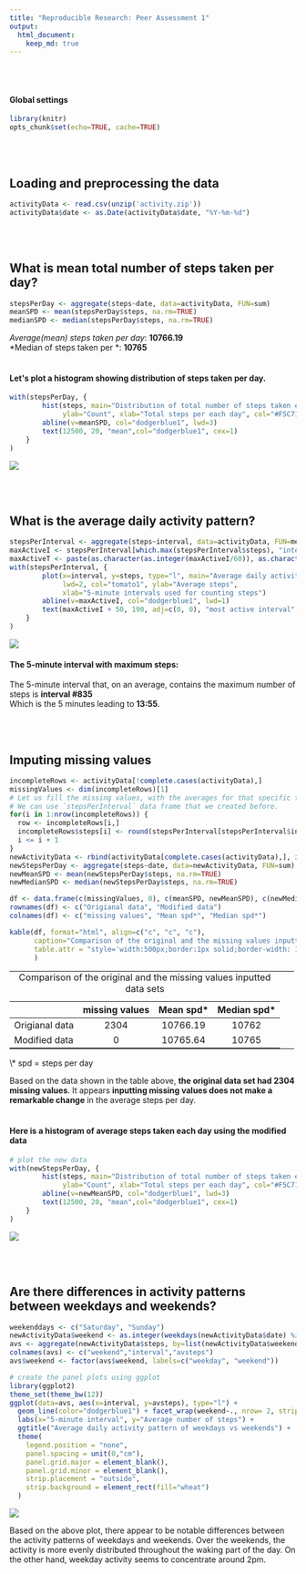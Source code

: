 ```yaml
---
title: "Reproducible Research: Peer Assessment 1"
output: 
  html_document:
    keep_md: true
---
```

&nbsp;  
&nbsp;  

#### Global settings

```r
library(knitr)
opts_chunk$set(echo=TRUE, cache=TRUE)
```
&nbsp;  
&nbsp;  

## Loading and preprocessing the data

```r
activityData <- read.csv(unzip('activity.zip'))
activityData$date <- as.Date(activityData$date, "%Y-%m-%d")
```
&nbsp;  
&nbsp;  

## What is mean total number of steps taken per day?

```r
stepsPerDay <- aggregate(steps~date, data=activityData, FUN=sum)
meanSPD <- mean(stepsPerDay$steps, na.rm=TRUE)
medianSPD <- median(stepsPerDay$steps, na.rm=TRUE)
```
*Average(mean) steps taken per day*: **10766.19**  
*Median of steps taken per *: **10765**  
&nbsp;  

#### Let's plot a histogram showing distribution of steps taken per day.

```r
with(stepsPerDay, {
        hist(steps, main="Distribution of total number of steps taken each day", 
             ylab="Count", xlab="Total steps per each day", col="#F5C710")
        abline(v=meanSPD, col="dodgerblue1", lwd=3)
        text(12500, 20, "mean",col="dodgerblue1", cex=1)
    }
)
```

<img src="PA1_template_files/figure-html/unnamed-chunk-4-1.png" style="display: block; margin: auto auto auto 0;" />

&nbsp;  
&nbsp;  

## What is the average daily activity pattern?

```r
stepsPerInterval <- aggregate(steps~interval, data=activityData, FUN=mean, na.rm=TRUE)
maxActiveI <- stepsPerInterval[which.max(stepsPerInterval$steps), "interval"]
maxActiveT <- paste(as.character(as.integer(maxActiveI/60)), as.character(maxActiveI%%60), sep=":")
with(stepsPerInterval, {
        plot(x=interval, y=steps, type="l", main="Average daily activity pattern", 
             lwd=2, col="tomato1", ylab="Average steps",
             xlab="5-minute intervals used for counting steps")
        abline(v=maxActiveI, col="dodgerblue1", lwd=1)
        text(maxActiveI + 50, 190, adj=c(0, 0), "most active interval", col="dodgerblue1", cex=1)
    }
)
```

![](PA1_template_files/figure-html/unnamed-chunk-5-1.png)<!-- -->

#### The 5-minute interval with maximum steps:
The 5-minute interval that, on an average, contains the maximum number of steps is **interval #835**  
Which is the 5 minutes leading to **13:55**.

&nbsp;  
&nbsp;  

## Imputing missing values

```r
incompleteRows <- activityData[!complete.cases(activityData),]
missingValues <- dim(incompleteRows)[1]
# Let us fill the missing values, with the averages for that specific time interval across all days, rounded to the nearest integer. We are rounding to the nearest integer because steps cannot be floats.
# We can use `stepsPerInterval` data frame that we created before.
for(i in 1:nrow(incompleteRows)) {
  row <- incompleteRows[i,]
  incompleteRows$steps[i] <- round(stepsPerInterval[stepsPerInterval$interval == row$interval, "steps"])
  i <= i + 1
}
newActivityData <- rbind(activityData[complete.cases(activityData),], incompleteRows)
newStepsPerDay <- aggregate(steps~date, data=newActivityData, FUN=sum)
newMeanSPD <- mean(newStepsPerDay$steps, na.rm=TRUE)
newMedianSPD <- median(newStepsPerDay$steps, na.rm=TRUE)

df <- data.frame(c(missingValues, 0), c(meanSPD, newMeanSPD), c(newMedianSPD,medianSPD))
rownames(df) <- c("Origianal data", "Modified data")
colnames(df) <- c("missing values", "Mean spd*", "Median spd*")

kable(df, format="html", align=c("c", "c", "c"),
      caption="Comparison of the original and the missing values inputted data sets",
      table.attr = "style='width:500px;border:1px solid;border-width: 1px 0;'"
      )
```

<table style='width:500px;border:1px solid;border-width: 1px 0;'>
<caption>Comparison of the original and the missing values inputted data sets</caption>
 <thead>
  <tr>
   <th style="text-align:left;">   </th>
   <th style="text-align:center;"> missing values </th>
   <th style="text-align:center;"> Mean spd* </th>
   <th style="text-align:center;"> Median spd* </th>
  </tr>
 </thead>
<tbody>
  <tr>
   <td style="text-align:left;"> Origianal data </td>
   <td style="text-align:center;"> 2304 </td>
   <td style="text-align:center;"> 10766.19 </td>
   <td style="text-align:center;"> 10762 </td>
  </tr>
  <tr>
   <td style="text-align:left;"> Modified data </td>
   <td style="text-align:center;"> 0 </td>
   <td style="text-align:center;"> 10765.64 </td>
   <td style="text-align:center;"> 10765 </td>
  </tr>
</tbody>
</table>
\* spd = steps per day  

Based on the data shown in the table above, **the original data set had 2304 missing values**. It appears **inputting missing values does not make a remarkable change** in the average steps per day.
&nbsp;  
&nbsp;  


#### Here is a histogram of average steps taken each day using the modified data

```r
# plot the new data
with(newStepsPerDay, {
        hist(steps, main="Distribution of total number of steps taken each day,\nnew data set", 
             ylab="Count", xlab="Total steps per each day", col="#F5C710")
        abline(v=newMeanSPD, col="dodgerblue1", lwd=3)
        text(12500, 20, "mean",col="dodgerblue1", cex=1)
    }
)
```

![](PA1_template_files/figure-html/unnamed-chunk-7-1.png)<!-- -->

&nbsp;  
&nbsp;  

## Are there differences in activity patterns between weekdays and weekends?

```r
weekenddays <- c("Saturday", "Sunday")
newActivityData$weekend <- as.integer(weekdays(newActivityData$date) %in% weekenddays)
avs <- aggregate(newActivityData$steps, by=list(newActivityData$weekend, newActivityData$interval), FUN=mean)
colnames(avs) <- c("weekend","interval","avsteps")
avs$weekend <- factor(avs$weekend, labels=c("weekday", "weekend"))

# create the panel plots using ggplot
library(ggplot2)
theme_set(theme_bw(12))
ggplot(data=avs, aes(x=interval, y=avsteps), type="l") +
  geom_line(color="dodgerblue1") + facet_wrap(weekend~., nrow= 2, strip.position="top") + 
  labs(x="5-minute interval", y="Average number of steps") +
  ggtitle("Average daily activity pattern of weekdays vs weekends") +
  theme(
    legend.position = "none",
    panel.spacing = unit(0,"cm"),
    panel.grid.major = element_blank(),
    panel.grid.minor = element_blank(),
    strip.placement = "outside",
    strip.background = element_rect(fill="wheat")
  )
```

![](PA1_template_files/figure-html/unnamed-chunk-8-1.png)<!-- -->

Based on the above plot, there appear to be notable differences between the activity patterns 
of weekdays and weekends. Over the weekends, the activity is more evenly distributed throughout the waking part of the day. On the other hand, weekday activity seems to 
concentrate around 2pm.  

&nbsp;  
